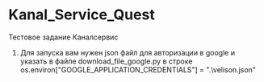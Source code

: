 # Kanal_Service_Quest
Тестовое задание Каналсервис
1. Для запуска вам нужен json файл для авторизации в google и указать в файле download_file_google.py в строке os.environ["GOOGLE_APPLICATION_CREDENTIALS"] = ".\\velison.json"
